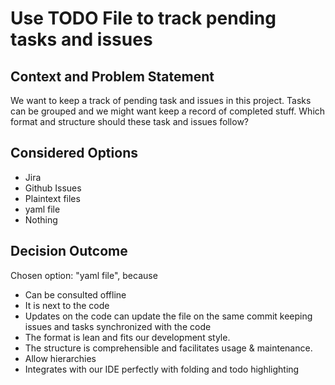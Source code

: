 # Use TODO File to track pending tasks and issues

## Context and Problem Statement

We want to keep a track of pending task and issues in this project.
Tasks can be grouped and we might want keep a record of completed stuff.
Which format and structure should these task and issues follow?

## Considered Options

* Jira
* Github Issues
* Plaintext files
* yaml file
* Nothing

## Decision Outcome

Chosen option: "yaml file", because

* Can be consulted offline
* It is next to the code
* Updates on the code can update the file on the same commit keeping issues and tasks synchronized with the code
* The format is lean and fits our development style.
* The structure is comprehensible and facilitates usage & maintenance.
* Allow hierarchies 
* Integrates with our IDE perfectly with folding and todo highlighting
